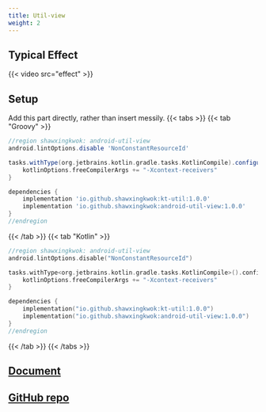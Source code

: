 ```yaml
---
title: Util-view
weight: 2
---
```


## Typical Effect
{{< video src="effect" >}} 

## Setup
Add this part directly, rather than insert messily.
{{< tabs >}}
{{< tab "Groovy" >}}

```groovy
//region shawxingkwok: android-util-view
android.lintOptions.disable 'NonConstantResourceId'

tasks.withType(org.jetbrains.kotlin.gradle.tasks.KotlinCompile).configureEach{
    kotlinOptions.freeCompilerArgs += "-Xcontext-receivers"
}

dependencies {
    implementation 'io.github.shawxingkwok:kt-util:1.0.0'
    implementation 'io.github.shawxingkwok:android-util-view:1.0.0'
}
//endregion
```
{{< /tab >}}
{{< tab "Kotlin" >}}

```kotlin
//region shawxingkwok: android-util-view
android.lintOptions.disable("NonConstantResourceId")

tasks.withType<org.jetbrains.kotlin.gradle.tasks.KotlinCompile>().configureEach {
    kotlinOptions.freeCompilerArgs += "-Xcontext-receivers"
}

dependencies {
    implementation("io.github.shawxingkwok:kt-util:1.0.0")
    implementation("io.github.shawxingkwok:android-util-view:1.0.0")
}
//endregion
```
{{< /tab >}}
{{< /tabs >}}

## <a href="html/view/pers.shawxingkwok.androidutil.view/" target="_blank">Document</a>

## <a href="https://github.com/ShawxingKwok/AndroidUtil" target="_blank">GitHub repo</a>